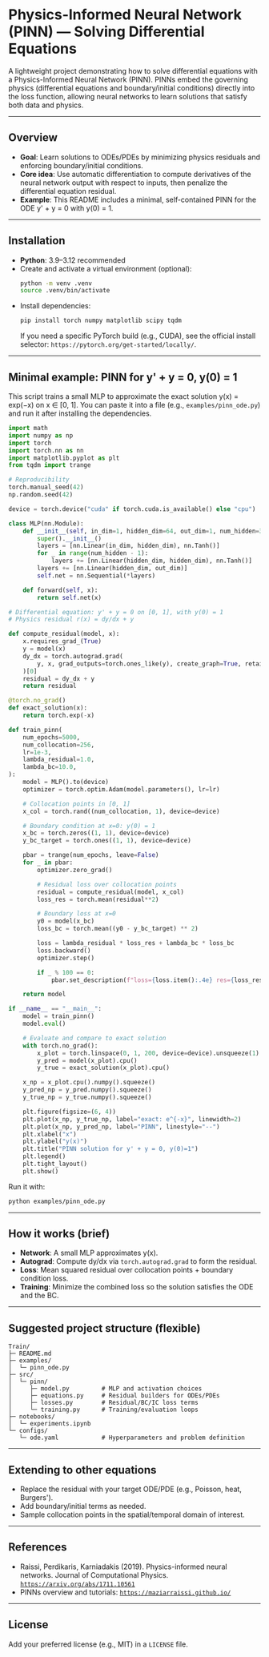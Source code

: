 # Physics-Informed Neural Network (PINN) — Solving Differential Equations

A lightweight project demonstrating how to solve differential equations with a Physics-Informed Neural Network (PINN). PINNs embed the governing physics (differential equations and boundary/initial conditions) directly into the loss function, allowing neural networks to learn solutions that satisfy both data and physics.

---

## Overview
- **Goal**: Learn solutions to ODEs/PDEs by minimizing physics residuals and enforcing boundary/initial conditions.
- **Core idea**: Use automatic differentiation to compute derivatives of the neural network output with respect to inputs, then penalize the differential equation residual.
- **Example**: This README includes a minimal, self-contained PINN for the ODE y' + y = 0 with y(0) = 1.

---

## Installation
- **Python**: 3.9–3.12 recommended
- Create and activate a virtual environment (optional):
  ```bash
  python -m venv .venv
  source .venv/bin/activate
  ```
- Install dependencies:
  ```bash
  pip install torch numpy matplotlib scipy tqdm
  ```
  If you need a specific PyTorch build (e.g., CUDA), see the official install selector: `https://pytorch.org/get-started/locally/`.

---

## Minimal example: PINN for y' + y = 0, y(0) = 1
This script trains a small MLP to approximate the exact solution y(x) = exp(−x) on x ∈ [0, 1]. You can paste it into a file (e.g., `examples/pinn_ode.py`) and run it after installing the dependencies.

```python
import math
import numpy as np
import torch
import torch.nn as nn
import matplotlib.pyplot as plt
from tqdm import trange

# Reproducibility
torch.manual_seed(42)
np.random.seed(42)

device = torch.device("cuda" if torch.cuda.is_available() else "cpu")

class MLP(nn.Module):
    def __init__(self, in_dim=1, hidden_dim=64, out_dim=1, num_hidden=3):
        super().__init__()
        layers = [nn.Linear(in_dim, hidden_dim), nn.Tanh()]
        for _ in range(num_hidden - 1):
            layers += [nn.Linear(hidden_dim, hidden_dim), nn.Tanh()]
        layers += [nn.Linear(hidden_dim, out_dim)]
        self.net = nn.Sequential(*layers)

    def forward(self, x):
        return self.net(x)

# Differential equation: y' + y = 0 on [0, 1], with y(0) = 1
# Physics residual r(x) = dy/dx + y

def compute_residual(model, x):
    x.requires_grad_(True)
    y = model(x)
    dy_dx = torch.autograd.grad(
        y, x, grad_outputs=torch.ones_like(y), create_graph=True, retain_graph=True
    )[0]
    residual = dy_dx + y
    return residual

@torch.no_grad()
def exact_solution(x):
    return torch.exp(-x)

def train_pinn(
    num_epochs=5000,
    num_collocation=256,
    lr=1e-3,
    lambda_residual=1.0,
    lambda_bc=10.0,
):
    model = MLP().to(device)
    optimizer = torch.optim.Adam(model.parameters(), lr=lr)

    # Collocation points in [0, 1]
    x_col = torch.rand((num_collocation, 1), device=device)

    # Boundary condition at x=0: y(0) = 1
    x_bc = torch.zeros((1, 1), device=device)
    y_bc_target = torch.ones((1, 1), device=device)

    pbar = trange(num_epochs, leave=False)
    for _ in pbar:
        optimizer.zero_grad()

        # Residual loss over collocation points
        residual = compute_residual(model, x_col)
        loss_res = torch.mean(residual**2)

        # Boundary loss at x=0
        y0 = model(x_bc)
        loss_bc = torch.mean((y0 - y_bc_target) ** 2)

        loss = lambda_residual * loss_res + lambda_bc * loss_bc
        loss.backward()
        optimizer.step()

        if _ % 100 == 0:
            pbar.set_description(f"loss={loss.item():.4e} res={loss_res.item():.4e} bc={loss_bc.item():.4e}")

    return model

if __name__ == "__main__":
    model = train_pinn()
    model.eval()

    # Evaluate and compare to exact solution
    with torch.no_grad():
        x_plot = torch.linspace(0, 1, 200, device=device).unsqueeze(1)
        y_pred = model(x_plot).cpu()
        y_true = exact_solution(x_plot).cpu()

    x_np = x_plot.cpu().numpy().squeeze()
    y_pred_np = y_pred.numpy().squeeze()
    y_true_np = y_true.numpy().squeeze()

    plt.figure(figsize=(6, 4))
    plt.plot(x_np, y_true_np, label="exact: e^{-x}", linewidth=2)
    plt.plot(x_np, y_pred_np, label="PINN", linestyle="--")
    plt.xlabel("x")
    plt.ylabel("y(x)")
    plt.title("PINN solution for y' + y = 0, y(0)=1")
    plt.legend()
    plt.tight_layout()
    plt.show()
```

Run it with:
```bash
python examples/pinn_ode.py
```

---

## How it works (brief)
- **Network**: A small MLP approximates y(x).
- **Autograd**: Compute dy/dx via `torch.autograd.grad` to form the residual.
- **Loss**: Mean squared residual over collocation points + boundary condition loss.
- **Training**: Minimize the combined loss so the solution satisfies the ODE and the BC.

---

## Suggested project structure (flexible)
```
Train/
├─ README.md
├─ examples/
│  └─ pinn_ode.py
├─ src/
│  └─ pinn/
│     ├─ model.py         # MLP and activation choices
│     ├─ equations.py     # Residual builders for ODEs/PDEs
│     ├─ losses.py        # Residual/BC/IC loss terms
│     └─ training.py      # Training/evaluation loops
├─ notebooks/
│  └─ experiments.ipynb
└─ configs/
   └─ ode.yaml            # Hyperparameters and problem definition
```

---

## Extending to other equations
- Replace the residual with your target ODE/PDE (e.g., Poisson, heat, Burgers').
- Add boundary/initial terms as needed.
- Sample collocation points in the spatial/temporal domain of interest.

---

## References
- Raissi, Perdikaris, Karniadakis (2019). Physics-informed neural networks. Journal of Computational Physics. [`https://arxiv.org/abs/1711.10561`](https://arxiv.org/abs/1711.10561)
- PINNs overview and tutorials: [`https://maziarraissi.github.io/`](https://maziarraissi.github.io/)

---

## License
Add your preferred license (e.g., MIT) in a `LICENSE` file. 